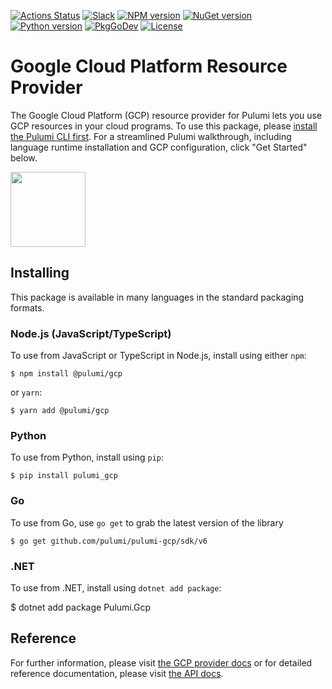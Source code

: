 [![Actions Status](https://github.com/pulumi/pulumi-gcp/workflows/master/badge.svg)](https://github.com/pulumi/pulumi-gcp/actions)
[![Slack](http://www.pulumi.com/images/docs/badges/slack.svg)](https://slack.pulumi.com)
[![NPM version](https://badge.fury.io/js/%40pulumi%2Fgcp.svg)](https://npmjs.com/package/@pulumi/gcp)
[![NuGet version](https://badge.fury.io/nu/pulumi.gcp.svg)](https://badge.fury.io/nu/pulumi.gcp)
[![Python version](https://badge.fury.io/py/pulumi-gcp.svg)](https://pypi.org/project/pulumi-gcp)
[![PkgGoDev](https://pkg.go.dev/badge/github.com/pulumi/pulumi-gcp/sdk/v6/go)](https://pkg.go.dev/github.com/pulumi/pulumi-gcp/sdk/v6/go)
[![License](https://img.shields.io/npm/l/%40pulumi%2Fpulumi.svg)](https://github.com/pulumi/pulumi-gcp/blob/master/LICENSE)

# Google Cloud Platform Resource Provider

The Google Cloud Platform (GCP) resource provider for Pulumi lets you use GCP resources in your cloud programs.  To use
this package, please [install the Pulumi CLI first](https://pulumi.com/). For a streamlined Pulumi walkthrough, including language runtime installation and GCP configuration, click "Get Started" below.

<div>
    <a href="https://www.pulumi.com/docs/get-started/gcp" title="Get Started">
       <img src="https://www.pulumi.com/images/get-started.svg?" width="120">
    </a>
</div>

## Installing

This package is available in many languages in the standard packaging formats.

### Node.js (JavaScript/TypeScript)

To use from JavaScript or TypeScript in Node.js, install using either `npm`:

    $ npm install @pulumi/gcp

or `yarn`:

    $ yarn add @pulumi/gcp

### Python

To use from Python, install using `pip`:

    $ pip install pulumi_gcp

### Go

To use from Go, use `go get` to grab the latest version of the library

    $ go get github.com/pulumi/pulumi-gcp/sdk/v6

### .NET 

To use from .NET, install using `dotnet add package`:

   $ dotnet add package Pulumi.Gcp

## Reference

For further information, please visit [the GCP provider docs](https://www.pulumi.com/docs/intro/cloud-providers/gcp) or for detailed reference documentation, please visit [the API docs](https://www.pulumi.com/docs/reference/pkg/gcp).
